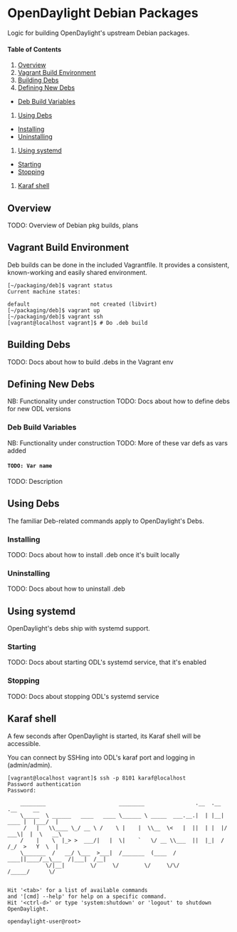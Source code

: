 # OpenDaylight Debian Packages

Logic for building OpenDaylight's upstream Debian packages.

#### Table of Contents
1. [Overview](#overview)
1. [Vagrant Build Environment](#vagrant-build-environment)
1. [Building Debs](#building-debs)
1. [Defining New Debs](#defining-new-debs)
  * [Deb Build Variables](#deb-build-variables)
1. [Using Debs](#using-debs)
  * [Installing](#installing)
  * [Uninstalling](#uninstalling)
1. [Using systemd](#using-systemd)
  * [Starting](#starting)
  * [Stopping](#stopping)
1. [Karaf shell](#karaf-)

## Overview

TODO: Overview of Debian pkg builds, plans

## Vagrant Build Environment

Deb builds can be done in the included Vagrantfile. It provides a
consistent, known-working and easily shared environment.

    [~/packaging/deb]$ vagrant status
    Current machine states:

    default                   not created (libvirt)
    [~/packaging/deb]$ vagrant up
    [~/packaging/deb]$ vagrant ssh
    [vagrant@localhost vagrant]$ # Do .deb build

## Building Debs

TODO: Docs about how to build .debs in the Vagrant env

## Defining New Debs

NB: Functionality under construction
TODO: Docs about how to define debs for new ODL versions

### Deb Build Variables

NB: Functionality under construction
TODO: More of these var defs as vars added

#### `TODO: Var name`

TODO: Description

## Using Debs

The familiar Deb-related commands apply to OpenDaylight's Debs.

### Installing

TODO: Docs about how to install .deb once it's built locally

### Uninstalling

TODO: Docs about how to uninstall .deb

## Using systemd

OpenDaylight's debs ship with systemd support.

### Starting

TODO: Docs about starting ODL's systemd service, that it's enabled

### Stopping

TODO: Docs about stopping ODL's systemd service

## Karaf shell

A few seconds after OpenDaylight is started, its Karaf shell will be accessible.

You can connect by SSHing into ODL's karaf port and logging in (admin/admin).

    [vagrant@localhost vagrant]$ ssh -p 8101 karaf@localhost
    Password authentication
    Password:

        ________                       ________                .__  .__       .__     __
        \_____  \ ______   ____   ____ \______ \ _____  ___.__.|  | |__| ____ |  |___/  |
         /   |   \\____ \_/ __ \ /    \ |    |  \\__  \<   |  ||  | |  |/ ___\|  |  \   __\
        /    |    \  |_> >  ___/|   |  \|    `   \/ __ \\___  ||  |_|  / /_/  >   Y  \  |
        \_______  /   __/ \___  >___|  /_______  (____  / ____||____/__\___  /|___|  /__|
                \/|__|        \/     \/        \/     \/\/            /_____/      \/


    Hit '<tab>' for a list of available commands
    and '[cmd] --help' for help on a specific command.
    Hit '<ctrl-d>' or type 'system:shutdown' or 'logout' to shutdown OpenDaylight.

    opendaylight-user@root>
